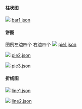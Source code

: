 #### 柱状图
![](./img/可视化-1718108358940.png)
[bar1.json](json%2Fbar1.json)

#### 饼图

图例左边四个 右边四个
![](./img/可视化-1718108692733.png)
[pie1.json](json%2Fpie1.json)

![](./img/可视化-1718108726788.png)
[pie2.json](json%2Fpie2.json)

![](./img/可视化-1718109285045.png)
[pie3.json](json%2Fpie3.json)
#### 折线图

![](./img/可视化-1718108543837.png)
[line1.json](json%2Fline1.json)


![](./img/可视化-1718153305660.png)
[line2.json](json%2Fline2.json)
